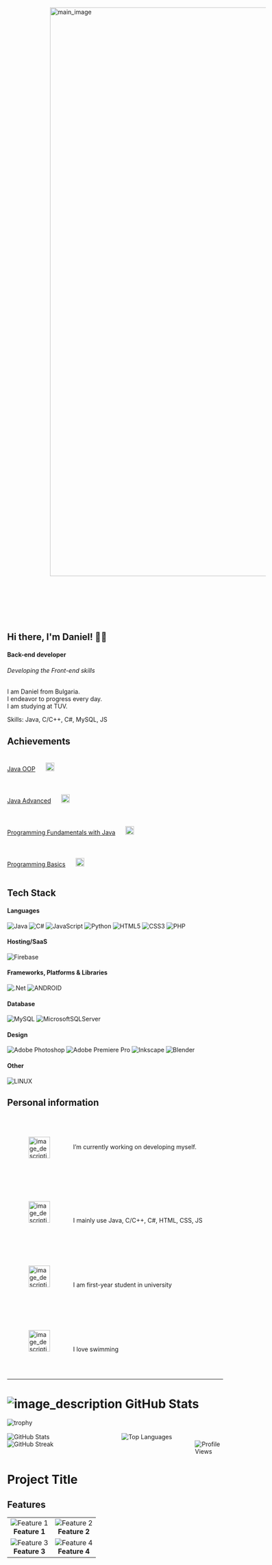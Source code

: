 <img src="https://cdn.wallpapersafari.com/66/53/TQVpM3.jpg" alt="main_image" style="margin: 100px; width: 1324px;"> 

## Hi there, I'm Daniel! 👋🏻
#### Back-end developer
###### Developing the Front-end skills

<p> I am Daniel from Bulgaria. <br>
    I endeavor to progress every day. <br>
    I am studying at TUV. </p>
    
Skills: Java, C/C++, C#, MySQL, JS

          

## Achievements

<a href="https://softuni.bg/certificates/details/181496/a8a6284d">Java OOP<a/>
<img src="https://em-content.zobj.net/thumbs/120/apple/354/check-mark-button_2705.png" alt="image_description" style="margin: 20px; width: 20px;"> 

<a href="https://softuni.bg/certificates/details/174622/d201314a">Java Advanced<a/>
<img src="https://em-content.zobj.net/thumbs/120/apple/354/check-mark-button_2705.png" alt="image_description" style="margin: 20px; width: 20px;"> 

<a href="https://softuni.bg/certificates/details/169306/388a139b">Programming Fundamentals with Java<a/>
<img src="https://em-content.zobj.net/thumbs/120/apple/354/check-mark-button_2705.png" alt="image_description" style="margin: 20px; width: 20px;"> 

<a href="https://softuni.bg/certificates/details/108042/9a6dcaa9">Programming Basics<a/>
<img src="https://em-content.zobj.net/thumbs/120/apple/354/check-mark-button_2705.png" alt="image_description" style="margin: 20px; width: 20px;">

## Tech Stack
#### Languages
![Java](https://img.shields.io/badge/java-%23ED8B00.svg?style=for-the-badge&logo=java&logoColor=white)
![C#](https://img.shields.io/badge/c%23-%23239120.svg?style=for-the-badge&logo=c-sharp&logoColor=white)
![JavaScript](https://img.shields.io/badge/javascript-%23323330.svg?style=for-the-badge&logo=javascript&logoColor=%23F7DF1E)
![Python](https://img.shields.io/badge/python-3670A0?style=for-the-badge&logo=python&logoColor=ffdd54)
![HTML5](https://img.shields.io/badge/html5-%23E34F26.svg?style=for-the-badge&logo=html5&logoColor=white)
![CSS3](https://img.shields.io/badge/css3-%231572B6.svg?style=for-the-badge&logo=css3&logoColor=white)
![PHP](https://img.shields.io/badge/php-%23777BB4.svg?style=for-the-badge&logo=php&logoColor=white)

#### Hosting/SaaS
![Firebase](https://img.shields.io/badge/firebase-%23039BE5.svg?style=for-the-badge&logo=firebase)

#### Frameworks, Platforms & Libraries
![.Net](https://img.shields.io/badge/.NET-5C2D91?style=for-the-badge&logo=.net&logoColor=white)
![ANDROID](https://img.shields.io/badge/android-%2320232a.svg?style=for-the-badge&logo=android&logoColor=%a4c639)

#### Database
![MySQL](https://img.shields.io/badge/mysql-%2300f.svg?style=for-the-badge&logo=mysql&logoColor=white)
![MicrosoftSQLServer](https://img.shields.io/badge/Microsoft%20SQL%20Sever-CC2927?style=for-the-badge&logo=microsoft%20sql%20server&logoColor=white)

#### Design
![Adobe Photoshop](https://img.shields.io/badge/adobephotoshop-%2331A8FF.svg?style=for-the-badge&logo=adobephotoshop&logoColor=white)
![Adobe Premiere Pro](https://img.shields.io/badge/Adobe%20Premiere%20Pro-9999FF.svg?style=for-the-badge&logo=Adobe%20Premiere%20Pro&logoColor=white)
![Inkscape](https://img.shields.io/badge/Inkscape-e0e0e0?style=for-the-badge&logo=inkscape&logoColor=080A13)
![Blender](https://img.shields.io/badge/blender-%23F5792A.svg?style=for-the-badge&logo=blender&logoColor=white)

#### Other
![LINUX](https://img.shields.io/badge/Linux-FCC624?style=for-the-badge&logo=linux&logoColor=black)


## Personal information
<img src="https://em-content.zobj.net/thumbs/120/apple/354/chart-increasing_1f4c8.png" alt="image_description" style="margin: 50px; width: 50px; vertical-align: middle"> I’m currently working on developing myself.   
<img src="https://em-content.zobj.net/thumbs/120/apple/354/man-technologist-medium-light-skin-tone_1f468-1f3fc-200d-1f4bb.png" alt="image_description" style="margin: 50px; width: 50px;"> I mainly use Java, C/C++, C#, HTML, CSS, JS  
<img src="https://em-content.zobj.net/thumbs/72/apple/354/school_1f3eb.png" alt="image_description" style="margin: 50px; width: 50px;"> I am first-year student in university  
<img src="https://em-content.zobj.net/thumbs/120/apple/354/man-swimming-medium-light-skin-tone_1f3ca-1f3fc-200d-2642-fe0f.png" alt="image_description" style="margin: 50px; width: 50px;"> I love swimming  
***
# ![image_description](https://em-content.zobj.net/thumbs/120/apple/354/person-climbing_light-skin-tone_1f9d7-1f3fb_1f3fb.png) GitHub Stats

<div style="display: flex; flex-wrap: wrap; justify-content: space-between;">
  <div style="flex-basis: 100%; margin-bottom: 1rem;">
    <img src="https://github-profile-trophy.vercel.app/?username=danikolovv&theme=apprentice&no-frame=false&no-bg=true&margin-w=4" alt="trophy" />
  </div>
  <div style="flex-basis: 47%; margin-right: 1%;">
    <img src="https://github-readme-stats.vercel.app/api?username=danikolovv&theme=dark&hide_border=false&include_all_commits=false&count_private=true" alt="GitHub Stats" />
  </div>
  <div style="flex-basis: 47%; margin-left: 1%;">
    <img src="https://github-readme-stats.vercel.app/api/top-langs/?username=danikolovv&theme=dark&hide_border=false&include_all_commits=false&count_private=true&layout=compact" alt="Top Languages" />
  </div>
  <div style="flex-basis: 47%; margin-right: 1%;">
    <img src="https://github-readme-streak-stats.herokuapp.com/?user=danikolovv&theme=dark&hide_border=false" alt="GitHub Streak" />
  </div>
  <div style="flex-basis: 13%;">
    <img src="https://visitcount.itsvg.in/api?id=danikolovv&icon=5&color=12" alt="Profile Views" />
  </div>
</div>

# Project Title

## Features

<table>
  <tr>
    <td align="center">
      <img src="https://via.placeholder.com/100" alt="Feature 1" /><br/>
      <b>Feature 1</b>
    </td>
    <td align="center">
      <img src="https://via.placeholder.com/100" alt="Feature 2" /><br/>
      <b>Feature 2</b>
    </td>
  </tr>
  <tr>
    <td align="center">
      <img src="https://via.placeholder.com/100" alt="Feature 3" /><br/>
      <b>Feature 3</b>
    </td>
    <td align="center">
      <img src="https://via.placeholder.com/100" alt="Feature 4" /><br/>
      <b>Feature 4</b>
    </td>
  </tr>
</table>


